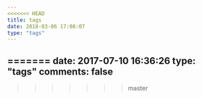 ```yaml
---
<<<<<<< HEAD
title: tags
date: 2018-03-06 17:08:07
type: "tags"
---
```

=======
date: 2017-07-10 16:36:26
type: "tags"
comments: false
---
>>>>>>> master

